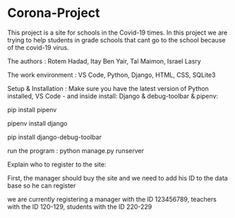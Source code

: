 # Corona-Project
This project is a site for schools in the Covid-19 times. In this project we are trying to help students in grade schools that cant go to the school because of the covid-19 virus.

The authors : Rotem Hadad, Itay Ben Yair, Tal Maimon, Israel Lasry

The work environment : VS Code, Python, Django, HTML, CSS, SQLite3

Setup & Installation : Make sure you have the latest version of Python installed, VS Code - and inside install: Django & debug-toolbar & pipenv:

pip install pipenv

pipenv install django

pip install django-debug-toolbar

run the program : python manage.py runserver

Explain who to register to the site:

First, the manager should buy the site and we need to add his ID to the data base so he can register

we are currently registering a manager with the ID 123456789, teachers with the ID 120-129, students with the ID 220-229
